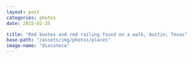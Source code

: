 ```yaml
---
layout: post
categories: photos
date: 2015-02-25

title: "Red bushes and red railing found on a walk, Austin, Texas"
base-path: "/assets/img/photos/places"
image-name: "discoteca"
---
```


